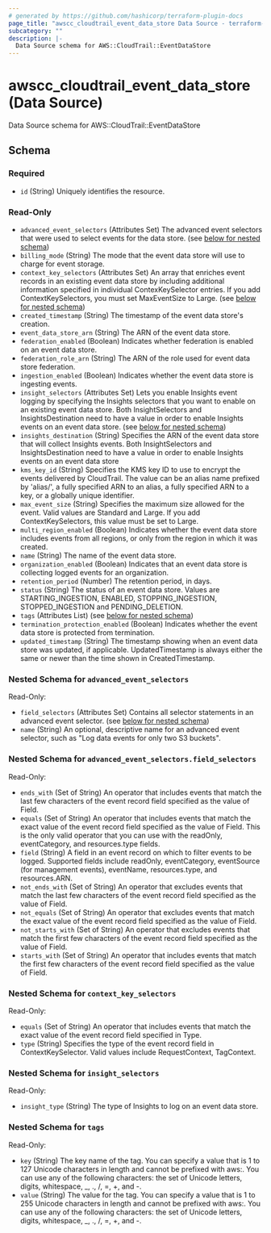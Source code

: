 ```yaml
---
# generated by https://github.com/hashicorp/terraform-plugin-docs
page_title: "awscc_cloudtrail_event_data_store Data Source - terraform-provider-awscc"
subcategory: ""
description: |-
  Data Source schema for AWS::CloudTrail::EventDataStore
---
```


# awscc_cloudtrail_event_data_store (Data Source)

Data Source schema for AWS::CloudTrail::EventDataStore



<!-- schema generated by tfplugindocs -->
## Schema

### Required

- `id` (String) Uniquely identifies the resource.

### Read-Only

- `advanced_event_selectors` (Attributes Set) The advanced event selectors that were used to select events for the data store. (see [below for nested schema](#nestedatt--advanced_event_selectors))
- `billing_mode` (String) The mode that the event data store will use to charge for event storage.
- `context_key_selectors` (Attributes Set) An array that enriches event records in an existing event data store by including additional information specified in individual ContexKeySelector entries. If you add ContextKeySelectors, you must set MaxEventSize to Large. (see [below for nested schema](#nestedatt--context_key_selectors))
- `created_timestamp` (String) The timestamp of the event data store's creation.
- `event_data_store_arn` (String) The ARN of the event data store.
- `federation_enabled` (Boolean) Indicates whether federation is enabled on an event data store.
- `federation_role_arn` (String) The ARN of the role used for event data store federation.
- `ingestion_enabled` (Boolean) Indicates whether the event data store is ingesting events.
- `insight_selectors` (Attributes Set) Lets you enable Insights event logging by specifying the Insights selectors that you want to enable on an existing event data store. Both InsightSelectors and InsightsDestination need to have a value in order to enable Insights events on an event data store. (see [below for nested schema](#nestedatt--insight_selectors))
- `insights_destination` (String) Specifies the ARN of the event data store that will collect Insights events. Both InsightSelectors and InsightsDestination need to have a value in order to enable Insights events on an event data store
- `kms_key_id` (String) Specifies the KMS key ID to use to encrypt the events delivered by CloudTrail. The value can be an alias name prefixed by 'alias/', a fully specified ARN to an alias, a fully specified ARN to a key, or a globally unique identifier.
- `max_event_size` (String) Specifies the maximum size allowed for the event. Valid values are Standard and Large. If you add ContextKeySelectors, this value must be set to Large.
- `multi_region_enabled` (Boolean) Indicates whether the event data store includes events from all regions, or only from the region in which it was created.
- `name` (String) The name of the event data store.
- `organization_enabled` (Boolean) Indicates that an event data store is collecting logged events for an organization.
- `retention_period` (Number) The retention period, in days.
- `status` (String) The status of an event data store. Values are STARTING_INGESTION, ENABLED, STOPPING_INGESTION, STOPPED_INGESTION and PENDING_DELETION.
- `tags` (Attributes List) (see [below for nested schema](#nestedatt--tags))
- `termination_protection_enabled` (Boolean) Indicates whether the event data store is protected from termination.
- `updated_timestamp` (String) The timestamp showing when an event data store was updated, if applicable. UpdatedTimestamp is always either the same or newer than the time shown in CreatedTimestamp.

<a id="nestedatt--advanced_event_selectors"></a>
### Nested Schema for `advanced_event_selectors`

Read-Only:

- `field_selectors` (Attributes Set) Contains all selector statements in an advanced event selector. (see [below for nested schema](#nestedatt--advanced_event_selectors--field_selectors))
- `name` (String) An optional, descriptive name for an advanced event selector, such as "Log data events for only two S3 buckets".

<a id="nestedatt--advanced_event_selectors--field_selectors"></a>
### Nested Schema for `advanced_event_selectors.field_selectors`

Read-Only:

- `ends_with` (Set of String) An operator that includes events that match the last few characters of the event record field specified as the value of Field.
- `equals` (Set of String) An operator that includes events that match the exact value of the event record field specified as the value of Field. This is the only valid operator that you can use with the readOnly, eventCategory, and resources.type fields.
- `field` (String) A field in an event record on which to filter events to be logged. Supported fields include readOnly, eventCategory, eventSource (for management events), eventName, resources.type, and resources.ARN.
- `not_ends_with` (Set of String) An operator that excludes events that match the last few characters of the event record field specified as the value of Field.
- `not_equals` (Set of String) An operator that excludes events that match the exact value of the event record field specified as the value of Field.
- `not_starts_with` (Set of String) An operator that excludes events that match the first few characters of the event record field specified as the value of Field.
- `starts_with` (Set of String) An operator that includes events that match the first few characters of the event record field specified as the value of Field.



<a id="nestedatt--context_key_selectors"></a>
### Nested Schema for `context_key_selectors`

Read-Only:

- `equals` (Set of String) An operator that includes events that match the exact value of the event record field specified in Type.
- `type` (String) Specifies the type of the event record field in ContextKeySelector. Valid values include RequestContext, TagContext.


<a id="nestedatt--insight_selectors"></a>
### Nested Schema for `insight_selectors`

Read-Only:

- `insight_type` (String) The type of Insights to log on an event data store.


<a id="nestedatt--tags"></a>
### Nested Schema for `tags`

Read-Only:

- `key` (String) The key name of the tag. You can specify a value that is 1 to 127 Unicode characters in length and cannot be prefixed with aws:. You can use any of the following characters: the set of Unicode letters, digits, whitespace, _, ., /, =, +, and -.
- `value` (String) The value for the tag. You can specify a value that is 1 to 255 Unicode characters in length and cannot be prefixed with aws:. You can use any of the following characters: the set of Unicode letters, digits, whitespace, _, ., /, =, +, and -.
